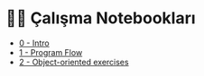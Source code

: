 # 👨‍💻 Çalışma Notebookları

<!--Index-->

- [0 - Intro](./2%20-%20%C3%87al%C4%B1%C5%9Fma%20Notebooklar%C4%B1/0%20-%20Intro.ipynb)
- [1 - Program Flow](./2%20-%20%C3%87al%C4%B1%C5%9Fma%20Notebooklar%C4%B1/1%20-%20Program%20Flow.ipynb)
- [2 - Object-oriented exercises](./2%20-%20%C3%87al%C4%B1%C5%9Fma%20Notebooklar%C4%B1/2%20-%20Object-oriented%20exercises.ipynb)

<!--Index-->
